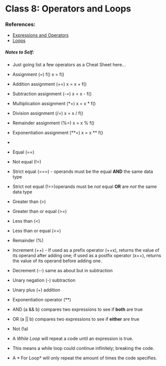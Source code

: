 # Class 8: Operators and Loops

### References:

- [Expressions and Operators](https://developer.mozilla.org/en-US/docs/Web/JavaScript/Guide/Expressions_and_Operators)
- [Loops](https://developer.mozilla.org/en-US/docs/Web/JavaScript/Guide/Loops_and_iteration)


##### Notes to Self:
- Just going list a few operators as a Cheat Sheet here...
- Assignment	 (=) f()	x = f()
- Addition assignment	(+=)	x = x + f()
- Subtraction assignment	(-=)	x = x - f()
- Multiplication assignment	(*=)	x = x * f()
- Division assignment	(/=)	x = x / f()
- Remainder assignment	(%=)	x = x % f()
- Exponentiation assignment	(**=)	x = x ** f()
- 
- Equal (==)
- Not equal (!=)
- Strict equal (===) - operands must be the equal **AND** the same data type
- Strict not equal (!==)operands must be *not* equal **OR** are *not* the same data type
- Greater than (>)
- Greater than or equal (>=)
- Less than (<)
- Less than or equal (<=)
- Remainder (%)
- Increment (++) - If used as a prefix operator (++x), returns the value of its operand after adding one; if used as a postfix operator (x++), returns the value of its operand before adding one.
- Decrement (--) same as about but in subtraction
- Unary negation (-) subtraction
- Unary plus (+) addition
- Exponentiation operator (**)  
-  AND	(a && b) compares two expressions to see if **both** are true
-  OR (a || b) compares two expressions to see if **either** are true
-  Not (!a)

- A *While Loop* will repeat a code until an expression is true.
- This means a while loop could continue infinitely; breaking the code.
- A * For Loop* will only repeat the amount of times the code specifies. 
